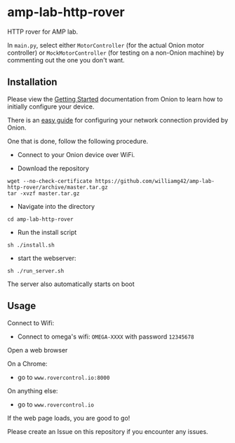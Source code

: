 # amp-lab-http-rover
HTTP rover for AMP lab.

In `main.py`, select either `MotorController` (for the actual Onion motor controller) or `MockMotorController` (for testing on a non-Onion machine) by commenting out the one you don't want.

## Installation

Please view the [Getting Started](https://docs.onion.io/omega2-docs/first-time-setup.html) documentation from Onion to learn how to initially configure your device.

There is an [easy guide](https://docs.onion.io/omega2-docs/connecting-to-wifi-networks-command-line.html) for configuring your network connection provided by Onion.

One that is done, follow the following procedure.

- Connect to your Onion device over WiFi.


- Download the repository
```
wget --no-check-certificate https://github.com/williamg42/amp-lab-http-rover/archive/master.tar.gz
tar -xvzf master.tar.gz
```

- Navigate into the directory
 ```
cd amp-lab-http-rover
```

- Run the install script
```
sh ./install.sh
```

- start the webserver:
```
sh ./run_server.sh
```
The server also automatically starts on boot

## Usage

Connect to Wifi:
- Connect to omega's wifi: `OMEGA-XXXX` with password `12345678`

Open a web browser

On a Chrome:

- go to `www.rovercontrol.io:8000`


On anything else:

- go to `www.rovercontrol.io`

If the web page loads, you are good to go!

Please create an Issue on this repository if you encounter any issues.


